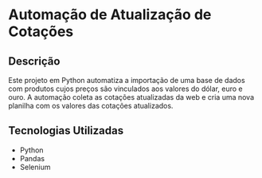 # Automação de Atualização de Cotações
## Descrição
Este projeto em Python automatiza a importação de uma base de dados com produtos cujos preços são vinculados aos valores do dólar, euro e ouro. A automação coleta as cotações atualizadas da web e cria uma nova planilha com os valores das cotações atualizados.
## Tecnologias Utilizadas
- Python
- Pandas
- Selenium

